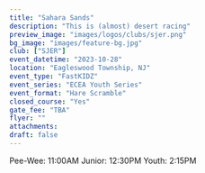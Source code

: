 ```yaml
---
title: "Sahara Sands"
description: "This is (almost) desert racing"
preview_image: "images/logos/clubs/sjer.png"
bg_image: "images/feature-bg.jpg"
club: ["SJER"]
event_datetime: "2023-10-28"
location: "Eagleswood Township, NJ"
event_type: "FastKIDZ"
event_series: "ECEA Youth Series"
event_format: "Hare Scramble"
closed_course: "Yes"
gate_fee: "TBA"
flyer: ""
attachments:
draft: false
---
```


Pee-Wee: 11:00AM
Junior: 12:30PM
Youth: 2:15PM